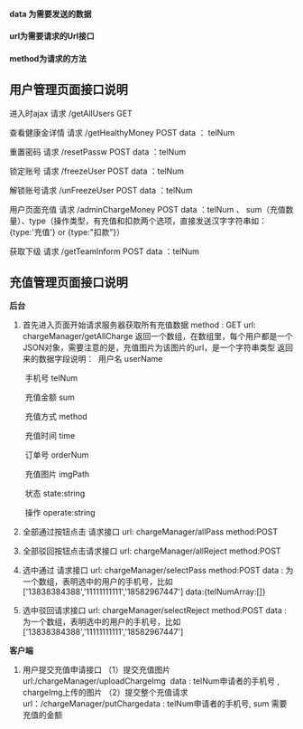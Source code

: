 #### data 为需要发送的数据

#### url为需要请求的Url接口

#### method为请求的方法

## 用户管理页面接口说明

进入时ajax 请求 /getAllUsers   GET

查看健康金详情 请求 /getHealthyMoney POST
data ： telNum

重置密码 请求 /resetPassw POST
data ：telNum

锁定账号 请求 /freezeUser POST
data ：telNum

解锁账号请求 /unFreezeUser POST
data ：telNum

用户页面充值 请求 /adminChargeMoney POST
data ：telNum 、 sum（充值数量）、type（操作类型，有充值和扣款两个选项，直接发送汉字字符串如：{type:'充值'} or {type:"扣款"}）

获取下级 请求 /getTeamInform POST
data ：telNum

## 充值管理页面接口说明 

**后台**

1. 首先进入页面开始请求服务器获取所有充值数据
   method : GET
   url: chargeManager/getAllCharge
   返回一个数组，在数组里，每个用户都是一个JSON对象，需要注意的是，充值图片为该图片的url，是一个字符串类型
   返回来的数据字段说明：
   ​	用户名 userName

   ​	手机号 telNum

   ​	充值金额 sum

   ​	充值方式 method

   ​	充值时间 time

   ​	订单号 orderNum

   ​	充值图片 imgPath

   ​	状态 state:string

   ​	操作 operate:string	

2. 全部通过按钮点击 请求接口 
   url: chargeManager/allPass
   method:POST

3. 全部驳回按钮点击请求接口
   url: chargeManager/allReject
   method:POST

4. 选中通过 请求接口
   url: chargeManager/selectPass
   method:POST
   data :  为一个数组，表明选中的用户的手机号，比如 ['13838384388','11111111111','18582967447']       data:{telNumArray:[]}

5. 选中驳回请求接口
   url: chargeManager/selectReject
   method:POST
   data :  为一个数组，表明选中的用户的手机号，比如 ['13838384388','11111111111','18582967447']
   ​


**客户端**

1. 用户提交充值申请接口
   （1）提交充值图片  
   ​	url:/chargeManager/uploadChargeImg
   ​	data : telNum申请者的手机号 , chargeImg上传的图片
   （2）提交整个充值请求
   ​	url：/chargeManager/putCharge
   ​	data : telNum申请者的手机号, sum 需要充值的金额 



